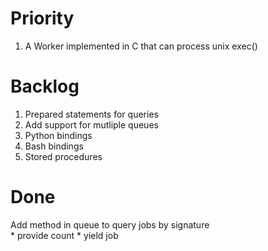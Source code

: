 Priority
=======

1. A Worker implemented in C that can process unix exec()

Backlog
=======

1. Prepared statements for queries
2. Add support for mutliple queues
3. Python bindings
4. Bash bindings
5. Stored procedures

Done
====

Add method in queue to query jobs by signature    
    * provide count
    * yield job